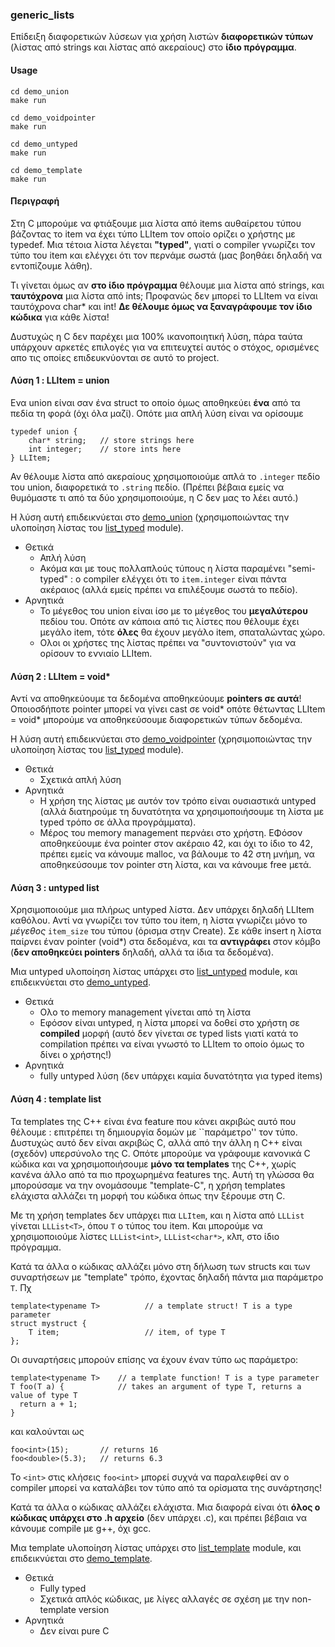 
### generic_lists

Επίδειξη διαφορετικών λύσεων για χρήση λιστών **διαφορετικών τύπων** (λίστας από strings και λίστας από ακεραίους)
στο **ίδιο πρόγραμμα**.

#### Usage

```
cd demo_union
make run

cd demo_voidpointer
make run

cd demo_untyped
make run

cd demo_template
make run
```

#### Περιγραφή

Στη C μπορούμε να φτιάξουμε μια λίστα από items αυθαίρετου τύπου βάζοντας το item να έχει
τύπο LLItem τον οποίο ορίζει ο χρήστης με typedef. Μια τέτοια λίστα λέγεται **"typed"**, γιατί
ο compiler γνωρίζει τον τύπο του item και ελέγχει ότι τον περνάμε σωστά (μας βοηθάει δηλαδή
να εντοπίζουμε λάθη).

Τι γίνεται όμως αν **στο ίδιο πρόγραμμα** θέλουμε μια λίστα από strings, και **ταυτόχρονα** μια λίστα
από ints; Προφανώς δεν μπορεί το LLItem να είναι ταυτόχρονα char* και int! **Δε θέλουμε όμως
να ξαναγράφουμε τον ίδιο κώδικα** για κάθε λίστα!

Δυστυχώς η C δεν παρέχει μια 100% ικανοποιητική λύση, πάρα ταύτα υπάρχουν αρκετές επιλογές για να
επιτευχτεί αυτός ο στόχος, ορισμένες απο τις οποίες επιδευκνύονται σε αυτό το project.

#### Λύση 1 : LLItem = union

Ενα union είναι σαν ένα struct το οποίο όμως αποθηκεύει **ένα** από τα πεδία τη φορά (όχι όλα μαζί).
Οπότε μια απλή λύση είναι να ορίσουμε
```
typedef union {
	char* string;	// store strings here
	int integer;	// store ints here
} LLItem;
```
Αν θέλουμε λίστα από ακεραίους χρησιμοποιούμε απλά το ```.integer``` πεδίο του union, διαφορετικά
το ```.string``` πεδίο. (Πρέπει βέβαια εμείς να θυμόμαστε τι από τα δύο χρησιμοποιούμε, η C
δεν μας το λέει αυτό.)

Η λύση αυτή επιδεικνύεται στο [demo_union](demo_union)
(χρησιμοποιώντας την υλοποίηση λίστας του [list_typed](modules/list_typed) module).

- Θετικά
  - Απλή λύση
  - Ακόμα και με τους πολλαπλούς τύπους η λίστα παραμένει "semi-typed" : o compiler ελέγχει
  ότι το ```item.integer``` είναι πάντα ακέραιος (αλλά εμείς πρέπει να επιλέξουμε σωστά το πεδίο).
- Αρνητικά
  - Το μέγεθος του union είναι ίσο με το μέγεθος του **μεγαλύτερου** πεδίου του. Οπότε αν κάποια
  από τις λίστες που θέλουμε έχει μεγάλο item, τότε **όλες** θα έχουν μεγάλο item, σπαταλώντας χώρο.
  - Ολοι οι χρήστες της λίστας πρέπει να "συντονιστούν" για να ορίσουν το εννιαίο LLItem.


#### Λύση 2 : LLItem = void*

Αντί να αποθηκεύουμε τα δεδομένα αποθηκεύουμε **pointers σε αυτά**! Οποιοσδήποτε pointer
μπορεί να γίνει cast σε void* οπότε θέτωντας LLItem = void* μπορούμε να αποθηκεύσουμε
διαφορετικών τύπων δεδομένα.

Η λύση αυτή επιδεικνύεται στο [demo_voidpointer](demo_voidpointer)
(χρησιμοποιώντας την υλοποίηση λίστας του [list_typed](modules/list_typed) module).

- Θετικά
  - Σχετικά απλή λύση
- Αρνητικά
  - Η χρήση της λίστας με αυτόν τον τρόπο είναι ουσιαστικά untyped
  (αλλά διατηρούμε τη δυνατότητα να χρησιμοποιήσουμε τη λίστα με typed τρόπο σε άλλα προγράμματα).
  - Μέρος του memory management περνάει στο χρήστη. ΕΦόσον αποθηκεύουμε ένα pointer στον ακέραιο
  42, και όχι το ίδιο το 42, πρέπει εμείς να κάνουμε malloc, να βάλουμε το 42 στη μνήμη, να
  αποθηκεύσουμε τον pointer στη λίστα, και να κάνουμε free μετά.


#### Λύση 3 : untyped list

Χρησιμοποιούμε μια πλήρως untyped λίστα. Δεν υπάρχει δηλαδή LLItem καθόλου.
Αντί να γνωρίζει τον τύπο του item, η λίστα γνωρίζει μόνο το _μέγεθος_ ```item_size``` του τύπου (όρισμα στην Create). Σε κάθε insert η λίστα παίρνει έναν pointer (void*) στα δεδομένα,
και τα **αντιγράφει** στον κόμβο (**δεν αποθηκεύει pointers** δηλαδή, αλλά τα ίδια τα δεδομένα).

Μια untyped υλοποίηση λίστας υπάρχει στο [list_untyped](modules/list_untyped) module,
και επιδεικνύεται στο [demo_untyped](demo_untyped).

- Θετικά
  - Ολο το memory management γίνεται από τη λίστα
  - Εφόσον είναι untyped, η λίστα μπορεί να δοθεί στο χρήστη σε **compiled** μορφή
  (αυτό δεν γίνεται σε typed lists γιατί κατά το compilation πρέπει να είναι γνωστό
  το LLItem το οποίο όμως το δίνει ο χρήστης!)
- Αρνητικά
  - fully untyped λύση (δεν υπάρχει καμία δυνατότητα για typed items)


#### Λύση 4 : template list

Τα templates της C++ είναι ένα feature που κάνει ακριβώς αυτό που θέλουμε : επιτρέπει
τη δημιουργία δομών με ``παράμετρο'' τον τύπο. Δυστυχώς αυτό δεν είναι ακριβώς C, αλλά
από την άλλη η C++ είναι (σχεδόν) υπερσύνολο της C. Οπότε μπορούμε να γράφουμε κανονικά C κώδικα
και να χρησιμοποιήσουμε **μόνο τα templates** της C++, χωρίς κανένα άλλο από τα πιο προχωρημένα
features της. Αυτή τη γλώσσα θα μπορούσαμε να την ονομάσουμε "template-C", η χρήση
templates ελάχιστα αλλάζει τη μορφή του κώδικα όπως την ξέρουμε στη C.

Με τη χρήση templates δεν υπάρχει πια `LLItem`, και η λίστα από `LLList` γίνεται `LLList<T>`, όπου `T`
ο τύπος του item. Και μπορούμε να χρησιμοποιούμε λίστες `LLList<int>`, `LLList<char*>`, κλπ, στο ίδιο
πρόγραμμα.

Κατά τα άλλα ο κώδικας αλλάζει μόνο στη δήλωση των structs και των συναρτήσεων με "template" τρόπο,
έχοντας δηλαδή πάντα μια παράμετρο `T`. Πχ
```
template<typename T>          // a template struct! T is a type parameter
struct mystruct {
    T item;                   // item, of type T
};
```
Οι συναρτήσεις μπορούν επίσης να έχουν έναν τύπο ως παράμετρο:
```
template<typename T>    // a template function! T is a type parameter
T foo(T a) {            // takes an argument of type T, returns a value of type T
  return a + 1;
}
```
και καλούνται ως
```
foo<int>(15);       // returns 16
foo<double>(5.3);   // returns 6.3
```
Το `<int>` στις κλήσεις `foo<int>` μπορεί συχνά να παραλειφθεί αν ο compiler μπορεί να καταλάβει
τον τύπο από τα ορίσματα της συνάρτησης!

Κατά τα άλλα ο κώδικας αλλάζει ελάχιστα. Μια διαφορά είναι ότι **όλος ο κώδικας υπάρχει
στο .h αρχείο** (δεν υπάρχει .c), και πρέπει βέβαια να κάνουμε compile με g++, όχι gcc.

Μια template υλοποίηση λίστας υπάρχει στο [list_template](modules/list_template) module,
και επιδεικνύεται στο [demo_template](demo_template).

- Θετικά
  - Fully typed
  - Σχετικά απλός κώδικας, με λίγες αλλαγές σε σχέση με την non-template version
- Αρνητικά
  - Δεν είναι pure C